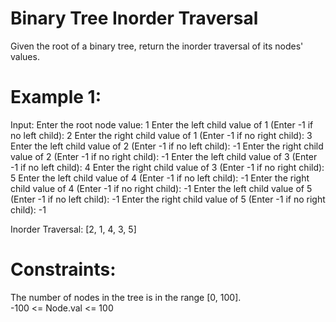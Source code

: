 # Binary Tree Inorder Traversal
Given the root of a binary tree, return the inorder traversal of its nodes' values.

# Example 1:
Input:
Enter the root node value: 1
Enter the left child value of 1 (Enter -1 if no left child): 2
Enter the right child value of 1 (Enter -1 if no right child): 3
Enter the left child value of 2 (Enter -1 if no left child): -1
Enter the right child value of 2 (Enter -1 if no right child): -1
Enter the left child value of 3 (Enter -1 if no left child): 4
Enter the right child value of 3 (Enter -1 if no right child): 5
Enter the left child value of 4 (Enter -1 if no left child): -1
Enter the right child value of 4 (Enter -1 if no right child): -1
Enter the left child value of 5 (Enter -1 if no left child): -1
Enter the right child value of 5 (Enter -1 if no right child): -1

Inorder Traversal: [2, 1, 4, 3, 5]

# Constraints:
The number of nodes in the tree is in the range [0, 100].  
-100 <= Node.val <= 100